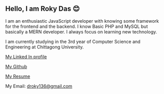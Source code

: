 ## Hello, I am Roky Das 😊

I am an enthusiastic JavaScript developer with knowing some framework for the frontend and the backend. I know Basic PHP and MySQL but basically a MERN developer. I always focus on learning new technology. 

I am currently studying in the 3rd year of Computer Science and Engineering at Chittagong University. 



[My Linked In profile](https://www.linkedin.com/in/rokydas)

[My Github](https://github.com/rokydas)

[My Resume](https://drive.google.com/file/d/1W3WQSkJQpsYncoJDmm7CMSJhEFaZvRPU/view)

My Email: droky136@gmail.com
